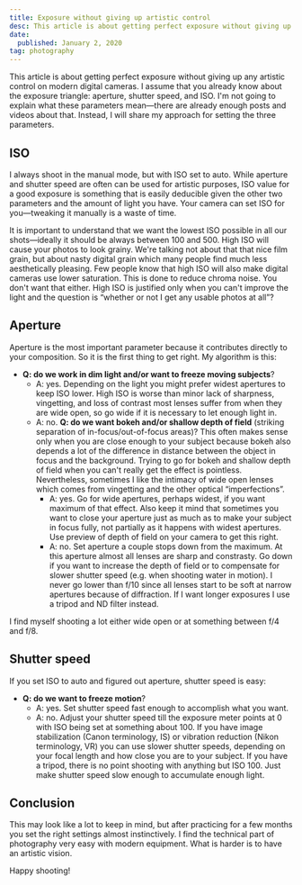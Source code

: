 ```yaml
---
title: Exposure without giving up artistic control
desc: This article is about getting perfect exposure without giving up any artistic control on modern digital cameras.
date:
  published: January 2, 2020
tag: photography
---
```


This article is about getting perfect exposure without giving up any
artistic control on modern digital cameras. I assume that you already know
about the exposure triangle: aperture, shutter speed, and ISO. I'm not going
to explain what these parameters mean—there are already enough posts and
videos about that. Instead, I will share my approach for setting the three
parameters.

## ISO

I always shoot in the manual mode, but with ISO set to auto. While aperture
and shutter speed are often can be used for artistic purposes, ISO value for
a good exposure is something that is easily deducible given the other two
parameters and the amount of light you have. Your camera can set ISO for
you—tweaking it manually is a waste of time.

It is important to understand that we want the lowest ISO possible in all
our shots—ideally it should be always between 100 and 500. High ISO will
cause your photos to look grainy. We're talking not about that that nice
film grain, but about nasty digital grain which many people find much less
aesthetically pleasing. Few people know that high ISO will also make digital
cameras use lower saturation. This is done to reduce chroma noise. You don't
want that either. High ISO is justified only when you can't improve the
light and the question is “whether or not I get any usable photos at all”?

## Aperture

Aperture is the most important parameter because it contributes directly to
your composition. So it is the first thing to get right. My algorithm is
this:

* **Q: do we work in dim light and/or want to freeze moving subjects**?
  * A: yes. Depending on the light you might prefer widest apertures to keep
    ISO lower. High ISO is worse than minor lack of sharpness, vingetting,
    and loss of contrast most lenses suffer from when they are wide open, so
    go wide if it is necessary to let enough light in.
  * A: no. **Q: do we want bokeh and/or shallow depth of field** (striking
    separation of in-focus/out-of-focus areas)? This often makes sense only
    when you are close enough to your subject because bokeh also depends a
    lot of the difference in distance between the object in focus and the
    background. Trying to go for bokeh and shallow depth of field when you
    can't really get the effect is pointless. Nevertheless, sometimes I like
    the intimacy of wide open lenses which comes from vingetting and the
    other optical “imperfections”.
    * A: yes. Go for wide apertures, perhaps widest, if you want maximum of
      that effect. Also keep it mind that sometimes you want to close your
      aperture just as much as to make your subject in focus fully, not
      partially as it happens with widest apertures. Use preview of depth of
      field on your camera to get this right.
    * A: no. Set aperture a couple stops down from the maximum. At this
      aperture almost all lenses are sharp and constrasty. Go down if you
      want to increase the depth of field or to compensate for slower
      shutter speed (e.g. when shooting water in motion). I never go lower
      than f/10 since all lenses start to be soft at narrow apertures
      because of diffraction. If I want longer exposures I use a tripod and
      ND filter instead.

I find myself shooting a lot either wide open or at something between f/4
and f/8.

## Shutter speed

If you set ISO to auto and figured out aperture, shutter speed is easy:

* **Q: do we want to freeze motion**?
  * A: yes. Set shutter speed fast enough to accomplish what you want.
  * A: no. Adjust your shutter speed till the exposure meter points at 0
    with ISO being set at something about 100. If you have image
    stabilization (Canon terminology, IS) or vibration reduction (Nikon
    terminology, VR) you can use slower shutter speeds, depending on your
    focal length and how close you are to your subject. If you have a
    tripod, there is no point shooting with anything but ISO 100. Just make
    shutter speed slow enough to accumulate enough light.

## Conclusion

This may look like a lot to keep in mind, but after practicing for a few
months you set the right settings almost instinctively. I find the technical
part of photography very easy with modern equipment. What is harder is to
have an artistic vision.

Happy shooting!

